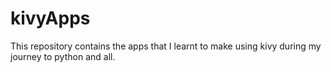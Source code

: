 # kivyApps
This repository contains the apps that I learnt to make using kivy during my journey to python and all.
